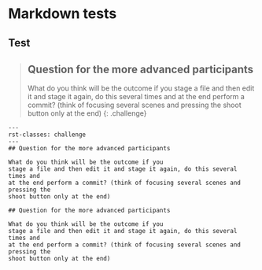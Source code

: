 # Markdown tests

## Test


> ## Question for the more advanced participants
>
> What do you think will be the outcome if you
> stage a file and then edit it and stage it again, do this several times and
> at the end perform a commit? (think of focusing several scenes and pressing the
> shoot button only at the end)
{: .challenge}

```{admonition}
---
rst-classes: challenge
---
## Question for the more advanced participants

What do you think will be the outcome if you
stage a file and then edit it and stage it again, do this several times and
at the end perform a commit? (think of focusing several scenes and pressing the
shoot button only at the end)
```


```{challenge}
## Question for the more advanced participants

What do you think will be the outcome if you
stage a file and then edit it and stage it again, do this several times and
at the end perform a commit? (think of focusing several scenes and pressing the
shoot button only at the end)
```

